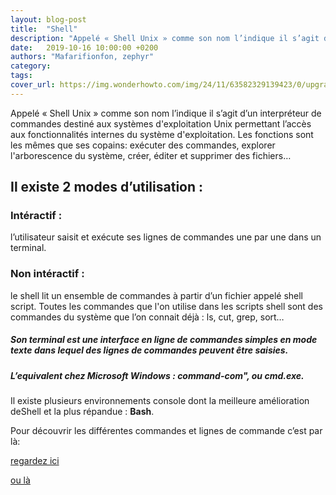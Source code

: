 ```yaml
---
layout: blog-post
title:  "Shell"
description: "Appelé « Shell Unix » comme son nom l’indique il s’agit d’un interpréteur de commandes destiné aux systèmes d'exploitation Unix permettant l’accès aux fonctionnalités internes du système d'exploitation."
date:   2019-10-16 10:00:00 +0200
authors: "Mafarifionfon, zephyr"
category: 
tags:
cover_url: https://img.wonderhowto.com/img/24/11/63582329139423/0/upgrade-normal-command-shell-metasploit-meterpreter.1280x600.jpg
---
```


Appelé « Shell Unix » comme son nom l’indique il s’agit d’un interpréteur de commandes destiné aux systèmes d'exploitation Unix permettant l’accès aux fonctionnalités internes du système d'exploitation. 
Les fonctions sont les mêmes que ses copains: exécuter des commandes, explorer l'arborescence du système, créer, éditer et supprimer des fichiers…

## Il existe 2 modes d’utilisation :

### Intéractif :
 l’utilisateur saisit et exécute ses lignes de commandes une par une dans un terminal.

### Non intéractif :
 le shell lit un ensemble de commandes à partir d’un fichier appelé shell script. Toutes les commandes que l'on utilise dans les scripts shell sont des commandes du système que l’on connait déjà : ls, cut, grep, sort…

##### Son terminal est une interface en ligne de commandes simples en mode texte dans lequel des lignes de commandes peuvent être saisies.

##### L’equivalent chez Microsoft Windows : command-com", ou cmd.exe.
Il existe plusieurs environnements console dont la meilleure amélioration deShell et la plus répandue : __Bash__.

Pour découvrir les différentes commandes et lignes de commande c’est par là:

[regardez ici](https://doc.ubuntu-fr.org/commande_shell)


[ou là](https://giphy.com/gifs/KauxAkDyemtk4/html5)

